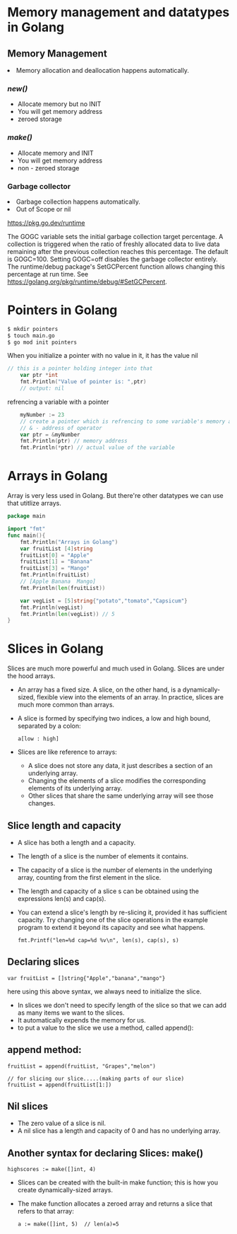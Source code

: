 # Memory management and datatypes in Golang

## Memory Management

<li>Memory allocation and deallocation happens automatically.

### **_new()_**

<ul>
<li>Allocate memory but no INIT
<li>You will get memory address
<li>zeroed storage
</ul>

### **_make()_**

<ul>
<li>Allocate memory and INIT
<li>You will get memory address
<li>non - zeroed storage
</ul>

### Garbage collector

<li>Garbage collection happens automatically.
<li>Out of Scope or nil

https://pkg.go.dev/runtime

The GOGC variable sets the initial garbage collection target percentage. A collection is triggered when the ratio of freshly allocated data to live data remaining after the previous collection reaches this percentage. The default is GOGC=100. Setting GOGC=off disables the garbage collector entirely. The runtime/debug package's SetGCPercent function allows changing this percentage at run time. See https://golang.org/pkg/runtime/debug/#SetGCPercent.

# Pointers in Golang

```sh
$ mkdir pointers
$ touch main.go
$ go mod init pointers
```

When you initialize a pointer with no value in it, it has the value nil

```go
// this is a pointer holding integer into that
	var ptr *int
	fmt.Println("Value of pointer is: ",ptr)
    // output: nil
```


refrencing a variable with a pointer

```go
    myNumber := 23
	// create a pointer which is refrencing to some variable's memory address
	// & - address of operator
	var ptr = &myNumber
	fmt.Println(ptr) // memory address 
	fmt.Println(*ptr) // actual value of the variable
```

# Arrays in Golang

Array is very less used in Golang. But there're other datatypes we can use that utitlize arrays.

```go
package main

import "fmt"
func main(){
	fmt.Println("Arrays in Golang")
	var fruitList [4]string
	fruitList[0] = "Apple"
	fruitList[1] = "Banana"
	fruitList[3] = "Mango"
	fmt.Println(fruitList)
	// [Apple Banana  Mango]
	fmt.Println(len(fruitList))

	var vegList = [5]string{"potato","tomato","Capsicum"}
	fmt.Println(vegList)
	fmt.Println(len(vegList)) // 5
}
```

# Slices in Golang

Slices are much more powerful and much used in Golang. Slices are under the hood arrays.

- An array has a fixed size. A slice, on the other hand, is a dynamically-sized, flexible view into the elements of an array. In practice, slices are much more common than arrays.

- A slice is formed by specifying two indices, a low and high bound, separated by a colon:  
    ```golang
    a[low : high]
    ```

- Slices are like reference to arrays:
  - A slice does not store any data, it just describes a section of an underlying array.
  - Changing the elements of a slice modifies the corresponding elements of its underlying array.
  - Other slices that share the same underlying array will see those changes.

## Slice length and capacity

- A slice has both a length and a capacity.
- The length of a slice is the number of elements it contains.
- The capacity of a slice is the number of elements in the underlying array, counting from the first element in the slice.
- The length and capacity of a slice s can be obtained using the expressions len(s) and cap(s).
- You can extend a slice's length by re-slicing it, provided it has sufficient capacity. Try changing one of the slice operations in the example program to extend it beyond its capacity and see what happens.

	```golang
	fmt.Printf("len=%d cap=%d %v\n", len(s), cap(s), s)
	```

## Declaring slices

```golang
var fruitList = []string{"Apple","banana","mango"}
```

here using this above syntax, we always need to initialize the slice. 

- In slices we don't need to specify length of the slice so that we can add as many items we want to the slices.
- It automatically expends the memory for us.
- to put a value to the slice we use a method, called append():

## append method:

```golang
fruitList = append(fruitList, "Grapes","melon")

// for slicing our slice.....(making parts of our slice)
fruitList = append(fruitList[1:])
```

## Nil slices
- The zero value of a slice is nil.
- A nil slice has a length and capacity of 0 and has no underlying array.




## Another syntax for declaring Slices: make()

```golang
highscores := make([]int, 4)
```

- Slices can be created with the built-in make function; this is how you create dynamically-sized arrays.

- The make function allocates a zeroed array and returns a slice that refers to that array:

	```golang
	a := make([]int, 5)  // len(a)=5
	```




